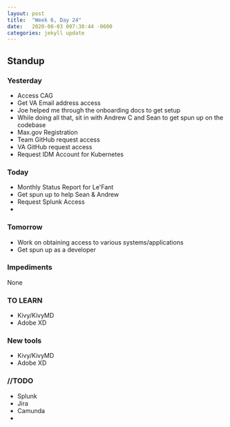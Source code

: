```yaml
---
layout: post
title:  "Week 6, Day 24"
date:   2020-08-03 007:38:44 -0600
categories: jekyll update
---
```


## Standup

### Yesterday
* Access CAG
* Get VA Email address access
* Joe helped me through the onboarding docs to get setup
* While doing all that, sit in with Andrew C and Sean to get spun up on the codebase
* Max.gov Registration
* Team GitHub request access
* VA GitHub request access
* Request IDM Account for Kubernetes

### Today
* Monthly Status Report for Le'Fant
* Get spun up to help Sean & Andrew
* Request Splunk Access
* 


### Tomorrow
* Work on obtaining access to various systems/applications
* Get spun up as a developer

### Impediments
None

### TO LEARN
* Kivy/KivyMD
* Adobe XD

### New tools
* Kivy/KivyMD
* Adobe XD

### //TODO
* Splunk
* Jira 
* Camunda
* 


